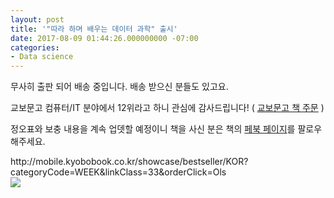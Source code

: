 ```yaml
---
layout: post
title: '"따라 하며 배우는 데이터 과학" 출시'
date: 2017-08-09 01:44:26.000000000 -07:00
categories:
- Data science
---
```

<p>무사히 출판 되어 배송 중입니다. 배송 받으신 분들도 있고요.</p>
<p>교보문고 컴퓨터/IT 분야에서 12위라고 하니 관심에 감사드립니다! ( <a href="http://mobile.kyobobook.co.kr/showcase/book/KOR/9791185890869">교보문고 책 주문</a> )</p>
<p>정오표와 보충 내용을 계속 업뎃할 예정이니 책을 사신 분은 책의 <a href="https://www.facebook.com/dataninja.me/">페북 페이지</a>를 팔로우해주세요.</p>
<p>http://mobile.kyobobook.co.kr/showcase/bestseller/KOR?categoryCode=WEEK&amp;linkClass=33&amp;orderClick=Ols<br />
<img src="{{ site.baseurl }}/assets/img_0270.jpg" /></p>
